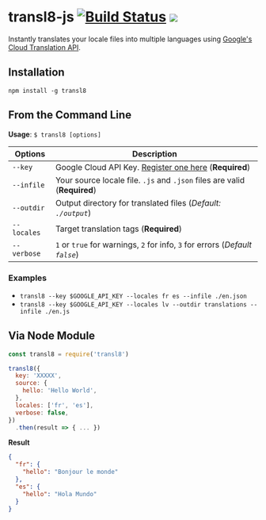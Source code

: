 # transl8-js [![Build Status](https://travis-ci.org/theAlexPatin/transl8.svg)](https://travis-ci.org/theAlexPatin/transl8) [![](https://img.shields.io/npm/v/transl8.svg?color=14bcfe&style=flat)](https://npmjs.org/package/transl8)

Instantly translates your locale files into multiple languages using [Google's Cloud Translation API](https://developers.google.com/apis-explorer/#p/translate/v3/).

## Installation

```
npm install -g transl8
```

## From the Command Line

**Usage**: `$ transl8 [options]`

| Options     | Description                                                                                                            |
| ----------- | ---------------------------------------------------------------------------------------------------------------------- |
| `--key`     | Google Cloud API Key. [Register one here](https://developers.google.com/apis-explorer/#p/translate/v3/) (**Required**) |
| `--infile`  | Your source locale file. `.js` and `.json` files are valid (**Required**)                                              |
| `--outdir`  | Output directory for translated files (_Default: `./output`_)                                                          |
| `--locales` | Target translation tags (**Required**)                                                                                 |
| `--verbose` | `1` or `true` for warnings, `2` for info, `3` for errors (_Default `false`_)                                           |

### Examples

- `transl8 --key $GOOGLE_API_KEY --locales fr es --infile ./en.json`
- `transl8 --key $GOOGLE_API_KEY --locales lv --outdir translations --infile ./en.js`

## Via Node Module

```javascript
const transl8 = require('transl8')

transl8({
  key: 'XXXXX',
  source: {
    hello: 'Hello World',
  },
  locales: ['fr', 'es'],
  verbose: false,
})
  .then(result => { ... })
```

**Result**

```json
{
  "fr": {
    "hello": "Bonjour le monde"
  },
  "es": {
    "hello": "Hola Mundo"
  }
}
```
